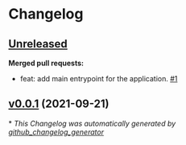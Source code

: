 # Changelog

## [Unreleased](https://github.com/HugoPelletier/ght/tree/HEAD)

**Merged pull requests:**

- feat: add main entrypoint for the application. [\#1](https://github.com/HugoPelletier/ght/pull/1)

## [v0.0.1](https://github.com/HugoPelletier/ght/tree/v0.0.1) (2021-09-21)



\* *This Changelog was automatically generated by [github_changelog_generator](https://github.com/github-changelog-generator/github-changelog-generator)*
